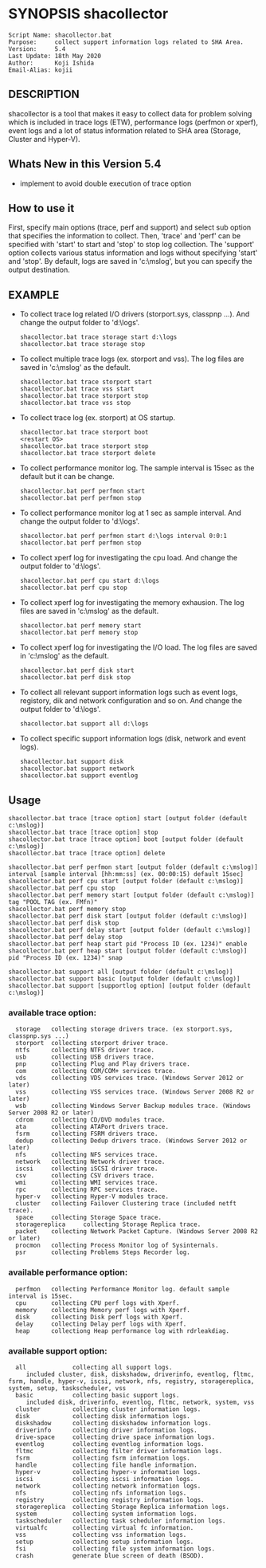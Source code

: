 # SYNOPSIS shacollector
    Script Name: shacollector.bat
    Purpose:     collect support information logs related to SHA Area. 
    Version:     5.4
    Last Update: 18th May 2020
    Author:      Koji Ishida
    Email-Alias: kojii

## DESCRIPTION
shacollector is a tool that makes it easy to collect data for problem solving which is included in trace logs (ETW), 
performance logs (perfmon or xperf), event logs and a lot of status information related to SHA area (Storage, Cluster and Hyper-V).

## Whats New in this Version 5.4
  - implement to avoid double execution of trace option 

## How to use it
First, specify main options (trace, perf and support) and select sub option that specifies the information to collect. 
Then, 'trace' and 'perf' can be specified with 'start' to start and 'stop' to stop log collection. 
The 'support' option collects various status information and logs without specifying 'start' and 'stop'. 
By default, logs are saved in 'c:\mslog', but you can specify the output destination.

## EXAMPLE
* To collect trace log related I/O drivers (storport.sys, classpnp ...). 
  And change the output folder to 'd:\logs'.
 
      shacollector.bat trace storage start d:\logs
      shacollector.bat trace storage stop

* To collect multiple trace logs (ex. storport and vss). The log files are saved in 'c:\mslog' as the default.

      shacollector.bat trace storport start
      shacollector.bat trace vss start
      shacollector.bat trace storport stop
      shacollector.bat trace vss stop

* To collect trace log (ex. storport) at OS startup.

      shacollector.bat trace storport boot
      <restart OS>
      shacollector.bat trace storport stop
      shacollector.bat trace storport delete

* To collect performance monitor log. The sample interval is 15sec as the default but it can be change.

      shacollector.bat perf perfmon start
      shacollector.bat perf perfmon stop

* To collect performance monitor log at 1 sec as sample interval. And change the output folder to 'd:\logs'.

      shacollector.bat perf perfmon start d:\logs interval 0:0:1
      shacollector.bat perf perfmon stop

* To collect xperf log for investigating the cpu load. And change the output folder to 'd:\logs'.

      shacollector.bat perf cpu start d:\logs
      shacollector.bat perf cpu stop

* To collect xperf log for investigating the memory exhausion. The log files are saved in 'c:\mslog' as the default.

      shacollector.bat perf memory start
      shacollector.bat perf memory stop

* To collect xperf log for investigating the I/O load. The log files are saved in 'c:\mslog' as the default.

      shacollector.bat perf disk start
      shacollector.bat perf disk stop

* To collect all relevant support information logs such as event logs, registory, dik and network configuration and so on. And change the output folder to 'd:\logs'.

      shacollector.bat support all d:\logs

* To collect specific support information logs (disk, network and event logs). 

      shacollector.bat support disk
      shacollector.bat support network
      shacollector.bat support eventlog

## Usage
    shacollector.bat trace [trace option] start [output folder (default c:\mslog)]
    shacollector.bat trace [trace option] stop
    shacollector.bat trace [trace option] boot [output folder (default c:\mslog)]
    shacollector.bat trace [trace option] delete
    
    shacollector.bat perf perfmon start [output folder (default c:\mslog)] interval [sample interval [hh:mm:ss] (ex. 00:00:15) default 15sec]
    shacollector.bat perf cpu start [output folder (default c:\mslog)]
    shacollector.bat perf cpu stop
    shacollector.bat perf memory start [output folder (default c:\mslog)] tag "POOL TAG (ex. FMfn)"
    shacollector.bat perf memory stop
    shacollector.bat perf disk start [output folder (default c:\mslog)]
    shacollector.bat perf disk stop
    shacollector.bat perf delay start [output folder (default c:\mslog)]
    shacollector.bat perf delay stop
    shacollector.bat perf heap start pid "Process ID (ex. 1234)" enable
    shacollector.bat perf heap start [output folder (default c:\mslog)] pid "Process ID (ex. 1234)" snap
    
    shacollector.bat support all [output folder (default c:\mslog)]
    shacollector.bat support basic [output folder (default c:\mslog)]
    shacollector.bat support [supportlog option] [output folder (default c:\mslog)]

### available trace option:
      storage   collecting storage drivers trace. (ex storport.sys, classpnp.sys ...)
      storport  collecting storport driver trace.
      ntfs      collecting NTFS driver trace.
      usb       collecting USB drivers trace.
      pnp       collecting Plug and Play drivers trace.
      com       collecting COM/COM+ services trace.
      vds       collecting VDS services trace. (Windows Server 2012 or later)
      vss       collecting VSS services trace. (Windows Server 2008 R2 or later)
      wsb       collecting Windows Server Backup modules trace. (Windows Server 2008 R2 or later)
      cdrom     collecting CD/DVD modules trace.
      ata       collecting ATAPort drivers trace.
      fsrm      collecting FSRM drivers trace.
      dedup     collecting Dedup drivers trace. (Windows Server 2012 or later)
      nfs       collecting NFS services trace.
      network   collecting Network driver trace.
      iscsi     collecting iSCSI driver trace.
      csv       collecting CSV drivers trace.
      wmi       collecting WMI services trace.
      rpc       collecting RPC services trace.
      hyper-v   collecting Hyper-V modules trace.
      cluster   collecting Failover Clustering trace (included netft trace).
      space     collecting Storage Space trace.
      storagereplica     collecting Storage Replica trace.
      packet    collecting Network Packet Capture. (Windows Server 2008 R2 or later)
      procmon   collecting Process Monitor log of Sysinternals.
      psr       collecting Problems Steps Recorder log.

### available performance option:
      perfmon   collecting Performance Monitor log. default sample interval is 15sec.
      cpu       collecting CPU perf logs with Xperf.
      memory    collecting Memory perf logs with Xperf.
      disk      collecting Disk perf logs with Xperf.
      delay     collecting Delay perf logs with Xperf.
      heap      collectiong Heap performance log with rdrleakdiag.

### available support option:
      all             collecting all support logs.
         included cluster, disk, diskshadow, driverinfo, eventlog, fltmc, fsrm, handle, hyper-v, iscsi, network, nfs, registry, storagereplica, system, setup, taskscheduler, vss
      basic           collecting basic support logs.
         included disk, driverinfo, eventlog, fltmc, network, system, vss
      cluster         collecting cluster information logs.
      disk            collecting disk information logs.
      diskshadow      collecting diskshadow information logs.
      driverinfo      collecting driver information logs.
      drive-space     collecting drive space information logs.
      eventlog        collecting eventlog information logs.
      fltmc           collecting filter driver information logs.
      fsrm            collecting fsrm information logs.
      handle          collecting file handle information.
      hyper-v         collecting hyper-v information logs.
      iscsi           collecting iscsi information logs.
      network         collecting network information logs.
      nfs             collecting nfs information logs.
      registry        collecting registry information logs.
      storagereplica  collecting Storage Replica information logs.
      system          collecting system information logs.
      taskscheduler   collecting task scheduler information logs.
      virtualfc       collecting virtual fc information.
      vss             collecting vss information logs.
      setup           collecting setup information logs.
      fsi             collecting file system information logs.
      crash           generate blue screen of death (BSOD).